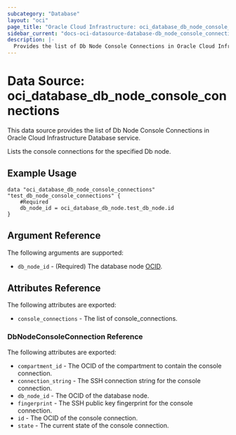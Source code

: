 ```yaml
---
subcategory: "Database"
layout: "oci"
page_title: "Oracle Cloud Infrastructure: oci_database_db_node_console_connections"
sidebar_current: "docs-oci-datasource-database-db_node_console_connections"
description: |-
  Provides the list of Db Node Console Connections in Oracle Cloud Infrastructure Database service
---
```


# Data Source: oci_database_db_node_console_connections
This data source provides the list of Db Node Console Connections in Oracle Cloud Infrastructure Database service.

Lists the console connections for the specified Db node.


## Example Usage

```hcl
data "oci_database_db_node_console_connections" "test_db_node_console_connections" {
	#Required
	db_node_id = oci_database_db_node.test_db_node.id
}
```

## Argument Reference

The following arguments are supported:

* `db_node_id` - (Required) The database node [OCID](https://docs.cloud.oracle.com/iaas/Content/General/Concepts/identifiers.htm).


## Attributes Reference

The following attributes are exported:

* `console_connections` - The list of console_connections.

### DbNodeConsoleConnection Reference

The following attributes are exported:

* `compartment_id` - The OCID of the compartment to contain the console connection.
* `connection_string` - The SSH connection string for the console connection.
* `db_node_id` - The OCID of the database node.
* `fingerprint` - The SSH public key fingerprint for the console connection.
* `id` - The OCID of the console connection.
* `state` - The current state of the console connection.

